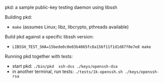 pkd: a sample public-key testing daemon using libssh

Building pkd:
* `make` (assumes Linux; libz, libcrypto, pthreads available)

Build pkd against a specific libssh version:
* `LIBSSH_TEST_SHA=15bede0c0e03b4065fc8a156f11f1d1d87f0e7e8 make`

Running pkd together with tests:
* start pkd: `./bin/pkd  ssh-dss ./keys/openssh-dsa`
* in another terminal, run tests: `./tests/1k-openssh.sh ./keys/openssh-rsa`
